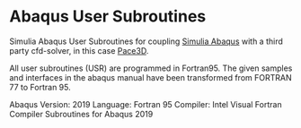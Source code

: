 # Abaqus User Subroutines
Simulia Abaqus User Subroutines for coupling [Simulia Abaqus](https://www.3ds.com/de/produkte-und-services/simulia/produkte/abaqus/) with a third party cfd-solver, in this case [Pace3D](https://www.hs-karlsruhe.de/en/research/hska-research-institutions/institute-for-digital-materials-science-idm/pace-3d-software/).

All user subroutines (USR) are programmed in Fortran95. The given samples and interfaces in the abaqus manual have been transformed from FORTRAN 77 to Fortran 95.

Abaqus Version: 2019
Language: Fortran 95
Compiler: Intel Visual Fortran Compiler
Subroutines for Abaqus 2019